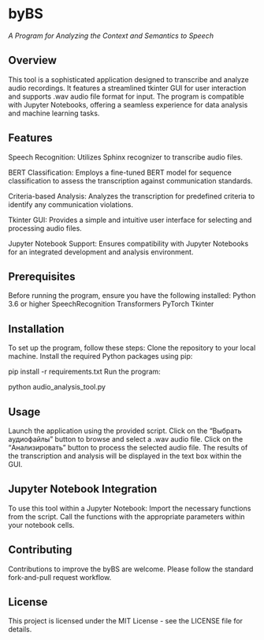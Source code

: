 # byBS
*A Program for Analyzing the Context and Semantics to Speech*

## Overview
This tool is a sophisticated application designed to transcribe and analyze audio recordings. It features a streamlined tkinter GUI for user interaction and supports .wav audio file format for input. The program is compatible with Jupyter Notebooks, offering a seamless experience for data analysis and machine learning tasks.

## Features

Speech Recognition: Utilizes Sphinx recognizer to transcribe audio files.

BERT Classification: Employs a fine-tuned BERT model for sequence classification to assess the transcription against communication standards.

Criteria-based Analysis: Analyzes the transcription for predefined criteria to identify any communication violations.

Tkinter GUI: Provides a simple and intuitive user interface for selecting and processing audio files.

Jupyter Notebook Support: Ensures compatibility with Jupyter Notebooks for an integrated development and analysis environment.

## Prerequisites

Before running the program, ensure you have the following installed:
Python 3.6 or higher
SpeechRecognition
Transformers
PyTorch
Tkinter

## Installation

To set up the program, follow these steps:
Clone the repository to your local machine.
Install the required Python packages using pip:

pip install -r requirements.txt
Run the program:

python audio_analysis_tool.py

## Usage

Launch the application using the provided script.
Click on the “Выбрать аудиофайлы” button to browse and select a .wav audio file.
Click on the “Анализировать” button to process the selected audio file.
The results of the transcription and analysis will be displayed in the text box within the GUI.

## Jupyter Notebook Integration

To use this tool within a Jupyter Notebook:
Import the necessary functions from the script.
Call the functions with the appropriate parameters within your notebook cells.

## Contributing

Contributions to improve the byBS are welcome. Please follow the standard fork-and-pull request workflow.

## License

This project is licensed under the MIT License - see the LICENSE file for details.
